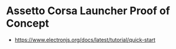 # Assetto Corsa Launcher Proof of Concept

* https://www.electronjs.org/docs/latest/tutorial/quick-start
